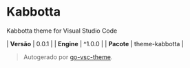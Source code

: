 # Kabbotta

Kabbotta theme for Visual Studio Code

| **Versão** | 0.0.1 |
| **Engine** | ^1.0.0 |
| **Pacote** | theme-kabbotta |

> Autogerado por [go-vsc-theme](https://github.com/natalbu/go-vsc-theme).

